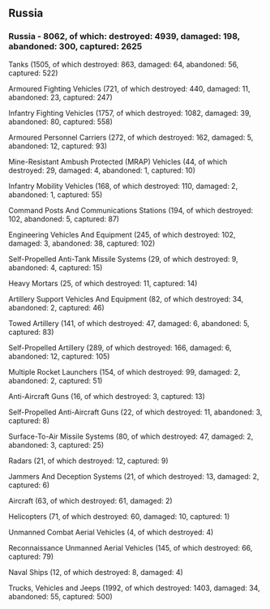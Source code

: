 
 
 ## Russia
 
 ### Russia - 8062, of which: destroyed: 4939, damaged: 198, abandoned: 300, captured: 2625

 

 

 Tanks (1505, of which destroyed: 863, damaged: 64, abandoned: 56, captured: 522)

 Armoured Fighting Vehicles (721, of which destroyed: 440, damaged: 11, abandoned: 23, captured: 247)

 Infantry Fighting Vehicles (1757, of which destroyed: 1082, damaged: 39, abandoned: 80, captured: 558)

 Armoured Personnel Carriers (272, of which destroyed: 162, damaged: 5, abandoned: 12, captured: 93)

 Mine-Resistant Ambush Protected (MRAP) Vehicles (44, of which destroyed: 29, damaged: 4, abandoned: 1, captured: 10)

 Infantry Mobility Vehicles (168, of which destroyed: 110, damaged: 2, abandoned: 1, captured: 55)

 Command Posts And Communications Stations (194, of which destroyed: 102, abandoned: 5, captured: 87)

 Engineering Vehicles And Equipment (245, of which destroyed: 102, damaged: 3, abandoned: 38, captured: 102)

 Self-Propelled Anti-Tank Missile Systems (29, of which destroyed: 9, abandoned: 4, captured: 15)

 Heavy Mortars (25, of which destroyed: 11, captured: 14)

 Artillery Support Vehicles And Equipment (82, of which destroyed: 34, abandoned: 2, captured: 46)

 Towed Artillery (141, of which destroyed: 47, damaged: 6, abandoned: 5, captured: 83)

 Self-Propelled Artillery (289, of which destroyed: 166, damaged: 6, abandoned: 12, captured: 105)

 Multiple Rocket Launchers (154, of which destroyed: 99, damaged: 2, abandoned: 2, captured: 51)

 Anti-Aircraft Guns (16, of which destroyed: 3, captured: 13)

 Self-Propelled Anti-Aircraft Guns (22, of which destroyed: 11, abandoned: 3, captured: 8)

 Surface-To-Air Missile Systems (80, of which destroyed: 47, damaged: 2, abandoned: 3, captured: 25)

 Radars (21, of which destroyed: 12, captured: 9)

 Jammers And Deception Systems (21, of which destroyed: 13, damaged: 2, captured: 6)

 Aircraft (63, of which destroyed: 61, damaged: 2)

 Helicopters (71, of which destroyed: 60, damaged: 10, captured: 1)

 Unmanned Combat Aerial Vehicles (4, of which destroyed: 4)

 Reconnaissance Unmanned Aerial Vehicles (145, of which destroyed: 66, captured: 79)

 Naval Ships (12, of which destroyed: 8, damaged: 4)

 Trucks, Vehicles and Jeeps (1992, of which destroyed: 1403, damaged: 34, abandoned: 55, captured: 500)

